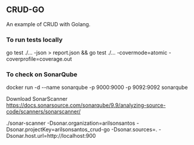 ## CRUD-GO

An example of CRUD with Golang.  

### To run tests locally  

go test ./... -json > report.json &&  go test ./... -covermode=atomic -coverprofile=coverage.out

### To check on SonarQube  

docker run -d --name sonarqube -p 9000:9000 -p 9092:9092 sonarqube  

Download SonarScanner  
https://docs.sonarsource.com/sonarqube/9.9/analyzing-source-code/scanners/sonarscanner/  

./sonar-scanner  -Dsonar.organization=arilsonsantos -Dsonar.projectKey=arilsonsantos_crud-go -Dsonar.sources=. -Dsonar.host.url=http://localhost:900
